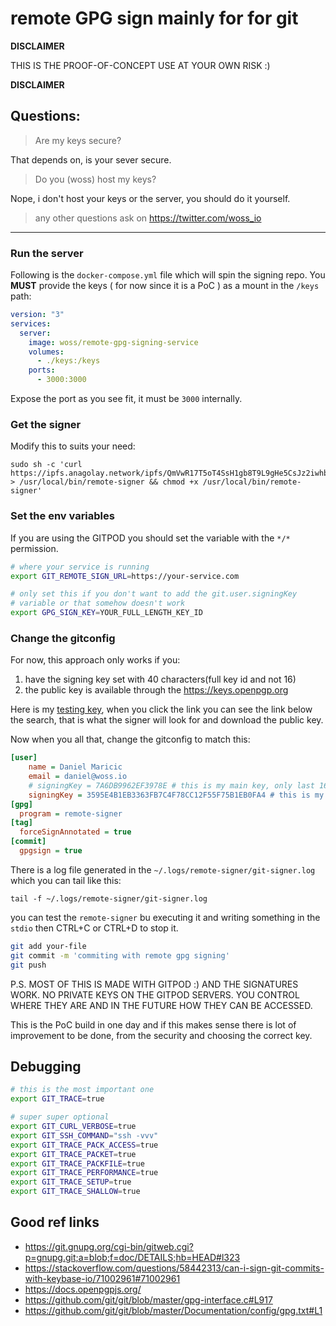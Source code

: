 # remote GPG sign mainly for for git

**DISCLAIMER**

THIS IS THE PROOF-OF-CONCEPT USE AT YOUR OWN RISK :)

**DISCLAIMER**

## Questions:

> Are my keys secure?

That depends on, is your sever secure.

> Do you (woss) host my keys?

Nope, i don't host your keys or the server, you should do it yourself.

> any other questions ask on https://twitter.com/woss_io

---

### Run the server

Following is the `docker-compose.yml` file which will spin the signing repo. You **MUST** provide the keys ( for now since it is a PoC ) as a mount in the `/keys` path:

```yaml
version: "3"
services:
  server:
    image: woss/remote-gpg-signing-service
    volumes:
      - ./keys:/keys
    ports:
      - 3000:3000
```

Expose the port as you see fit, it must be `3000` internally.

### Get the signer

Modify this to suits your need:

```
sudo sh -c 'curl https://ipfs.anagolay.network/ipfs/QmVwR17T5oT4SsH1gb8T9L9gHe5CsJz2iwhbhWCwPPHgHR > /usr/local/bin/remote-signer && chmod +x /usr/local/bin/remote-signer'
```

### Set the env variables

If you are using the GITPOD you should set the variable with the `*/*` permission.

```bash
# where your service is running
export GIT_REMOTE_SIGN_URL=https://your-service.com

# only set this if you don't want to add the git.user.signingKey
# variable or that somehow doesn't work
export GPG_SIGN_KEY=YOUR_FULL_LENGTH_KEY_ID
```

### Change the gitconfig

For now, this approach only works if you:

1. have the signing key set with 40 characters(full key id and not 16)
2. the public key is available through the https://keys.openpgp.org

Here is my [testing key](https://keys.openpgp.org/search?q=3595E4B1EB3363FB7C4F78CC12F55F75B1EB0FA4), when you click the link you can see the link below the search, that is what the signer will look for and download the public key.

Now when you all that, change the gitconfig to match this:

```ini
[user]
	name = Daniel Maricic
	email = daniel@woss.io
	# signingKey = 7A6DB9962EF3978E # this is my main key, only last 16 chars
	signingKey = 3595E4B1EB3363FB7C4F78CC12F55F75B1EB0FA4 # this is my new full length testing key for p2p git signing
[gpg]
  program = remote-signer
[tag]
  forceSignAnnotated = true
[commit]
  gpgsign = true
```

There is a log file generated in the `~/.logs/remote-signer/git-signer.log` which you can tail like this:

```
tail -f ~/.logs/remote-signer/git-signer.log
```

you can test the `remote-signer` bu executing it and writing something in the `stdio` then CTRL+C or CTRL+D to stop it.

```sh
git add your-file
git commit -m 'commiting with remote gpg signing'
git push

```

P.S. MOST OF THIS IS MADE WITH GITPOD :) AND THE SIGNATURES WORK. NO PRIVATE KEYS ON THE GITPOD SERVERS. YOU CONTROL WHERE THEY ARE AND IN THE FUTURE HOW THEY CAN BE ACCESSED.

This is the PoC build in one day and if this makes sense there is lot of improvement to be done, from the security and choosing the correct key.

## Debugging

```bash
# this is the most important one
export GIT_TRACE=true

# super super optional
export GIT_CURL_VERBOSE=true
export GIT_SSH_COMMAND="ssh -vvv"
export GIT_TRACE_PACK_ACCESS=true
export GIT_TRACE_PACKET=true
export GIT_TRACE_PACKFILE=true
export GIT_TRACE_PERFORMANCE=true
export GIT_TRACE_SETUP=true
export GIT_TRACE_SHALLOW=true
```

## Good ref links

- https://git.gnupg.org/cgi-bin/gitweb.cgi?p=gnupg.git;a=blob;f=doc/DETAILS;hb=HEAD#l323
- https://stackoverflow.com/questions/58442313/can-i-sign-git-commits-with-keybase-io/71002961#71002961
- https://docs.openpgpjs.org/
- https://github.com/git/git/blob/master/gpg-interface.c#L917
- https://github.com/git/git/blob/master/Documentation/config/gpg.txt#L1

```

```
